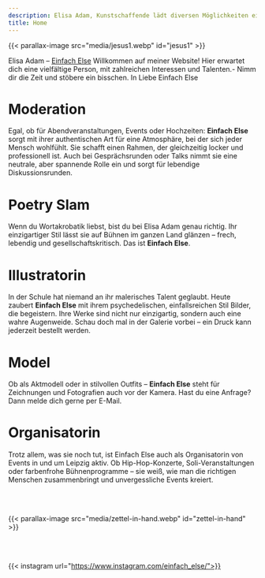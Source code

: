 ```yaml
---
description: Elisa Adam, Kunstschaffende lädt diversen Möglichkeiten ein.
title: Home
---
```


{{< parallax-image src="media/jesus1.webp" id="jesus1" >}}

Elisa Adam – [Einfach Else](https://www.instagram.com/einfach_else/) Willkommen auf meiner Website!
Hier erwartet dich eine vielfältige Person, mit zahlreichen Interessen und Talenten.- Nimm dir die Zeit und stöbere ein bisschen.
In Liebe Einfach Else


# Moderation
Egal, ob für Abendveranstaltungen, Events oder Hochzeiten:
**Einfach Else** sorgt mit ihrer authentischen Art für eine Atmosphäre, bei der sich jeder Mensch wohlfühlt.
Sie schafft einen Rahmen, der gleichzeitig locker und professionell ist.
Auch bei Gesprächsrunden oder Talks nimmt sie eine neutrale, aber spannende Rolle ein und sorgt für lebendige Diskussionsrunden.

# Poetry Slam
Wenn du Wortakrobatik liebst, bist du bei Elisa Adam genau richtig.
Ihr einzigartiger Stil lässt sie auf Bühnen im ganzen Land glänzen – frech, lebendig und gesellschaftskritisch.
Das ist **Einfach Else**.

# Illustratorin
In der Schule hat niemand an ihr malerisches Talent geglaubt.
Heute zaubert **Einfach Else** mit ihrem psychedelischen, einfallsreichen Stil Bilder, die begeistern.
Ihre Werke sind nicht nur einzigartig, sondern auch eine wahre Augenweide.
Schau doch mal in der Galerie vorbei – ein Druck kann jederzeit bestellt werden.

# Model
Ob als Aktmodell oder in stilvollen Outfits – **Einfach Else** steht für Zeichnungen und Fotografien auch vor der Kamera.
Hast du eine Anfrage? Dann melde dich gerne per E-Mail.

# Organisatorin
Trotz allem, was sie noch tut, ist Einfach Else auch als Organisatorin von Events in und um Leipzig aktiv.
Ob Hip-Hop-Konzerte, Soli-Veranstaltungen oder farbenfrohe Bühnenprogramme – sie weiß, wie man die richtigen Menschen zusammenbringt und unvergessliche Events kreiert.


</br>
</br>


{{< parallax-image src="media/zettel-in-hand.webp" id="zettel-in-hand" >}}

</br>
</br>

{{< instagram url="https://www.instagram.com/einfach_else/">}}
